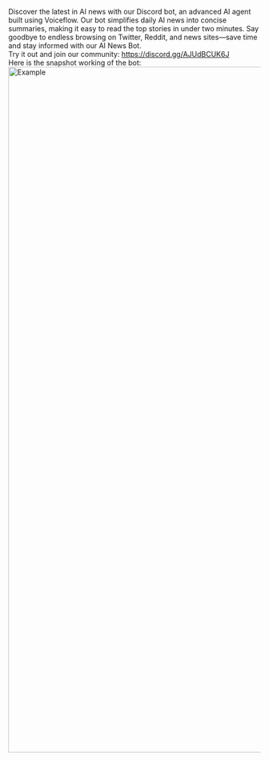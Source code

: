 Discover the latest in AI news with our Discord bot, an advanced AI agent built using Voiceflow. Our bot simplifies daily AI news into concise summaries, making it easy to read the top stories in under two minutes. Say goodbye to endless browsing on Twitter, Reddit, and news sites—save time and stay informed with our AI News Bot.
<br />
Try it out and join our community: https://discord.gg/AJUdBCUK6J 
<br />
Here is the snapshot working of the bot:
<br />
<img width="1368" alt="Example" src="https://github.com/lesaathvik24/Daily_Ai_News_Bot/assets/92513886/8a4d3103-148f-4f54-8c29-70cdc7db221e">

